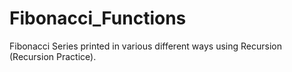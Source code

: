 # Fibonacci_Functions
Fibonacci Series printed in various different ways using Recursion (Recursion Practice).

